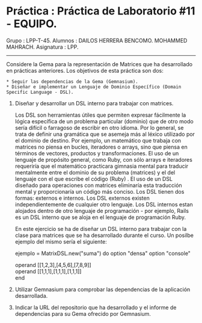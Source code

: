Práctica        : Práctica de Laboratorio #11 - EQUIPO.
======================================================
Grupo           : LPP-T-45.
Alumnos         : DAILOS HERRERA BENCOMO.
                  MOHAMMED MAHRACH.
Asignatura      : LPP.

-------------------------------------------------

Considere la Gema para la representación de Matrices que ha desarrollado en prácticas anteriores. Los objetivos de esta práctica son dos:

    * Seguir las dependencias de la Gema (Gemnasium).
    * Diseñar e implementar un Lenguaje de Dominio Específico (Domain Specific Language - DSL).

   1. Diseñar y desarrollar un DSL interno para trabajar con matrices.

      Los DSL son herramientas útiles que permiten expresar fácilmente la lógica específica de un problema particular (dominio) que de otro modo sería difícil o farragoso de escribir en otro idioma. Por lo general, se trata de definir una gramática que se asemeja más al léxico utilizado por el dominio de destino. Por ejemplo, un matemático que trabaja con matrices no piensa en bucles, iteradores o arrays, sino que piensa en términos de vectores, productos y transformaciones. El uso de un lenguaje de propósito general, como Ruby, con sólo arrays e iteradores requeriría que el matemático practicara gimnasia mental para traducir mentalmente entre el dominio de su problema (matrices) y el del lenguaje con el que escribe el código (Ruby) . El uso de un DSL diseñado para operaciones con matrices eliminaría esta traducción mental y proporcionaría un código más conciso. Los DSL tienen dos formas: externos e internos. Los DSL externos existen independientemente de cualquier otro lenguaje. Los DSL internos estan alojados dentro de otro lenguaje de programación - por ejemplo, Rails es un DSL interno que se aloja en el lenguaje de programación Ruby.

      En este ejercicio se ha de diseñar un DSL interno para trabajar con la clase para matrices que se ha desarrollado durante el curso. Un posilbe ejemplo del mismo sería el siguiente:

      ejemplo = MatrixDSL.new("suma") do 
        option "densa" 
        option "console"

        operand [[1,2,3],[4,5,6],[7,8,9]]  
        operand [[1,1,1],[1,1,1],[1,1,1]]  
      end

   2. Utilizar Gemnasium para comprobar las dependencias de la aplicación desarrollada.
   3. Indicar la URL del repositorio que ha desarrollado y el informe de dependencias para su Gema ofrecido por Gemnasium.

